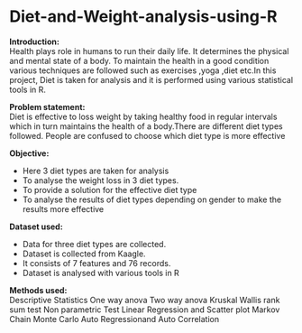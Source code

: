 # Diet-and-Weight-analysis-using-R

**Introduction:**<br>
Health plays role in humans to run their daily life. It determines the physical and mental state of a body. To maintain the health in a good condition various techniques are followed such as exercises ,yoga ,diet etc.In this project, Diet is taken for analysis  and it is performed using various statistical tools in R.

**Problem statement:**<br>
Diet is effective to loss weight by taking healthy food in regular intervals which in turn maintains the health of a body.There are different diet types followed.
People are confused to choose which diet type is more effective


**Objective:**<br>
- Here 3 diet types are taken for analysis
- To analyse the weight loss in  3 diet types.
-	To provide a solution for the effective diet type
-	To analyse the results of diet types depending on gender to make the results more effective 

**Dataset used:**<br>
-	Data for three diet types are collected.
-	Dataset is collected from Kaagle.
-	It consists of 7 features and 76 records. 
-	Dataset is analysed with various tools in R 

**Methods used:**<br>
Descriptive Statistics 
One way anova
Two way anova
Kruskal Wallis rank sum test
Non parametric Test
Linear Regression and Scatter plot
Markov Chain Monte Carlo
Auto Regressionand Auto Correlation
